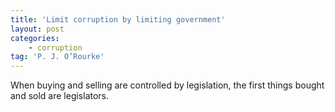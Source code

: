 ```yaml
---
title: 'Limit corruption by limiting government'
layout: post
categories:
    - corruption
tag: 'P. J. O’Rourke'
---
```


When buying and selling are controlled by legislation, the first things bought and sold are legislators.